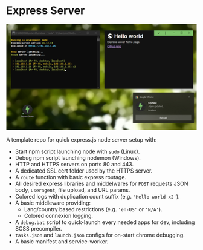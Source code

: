 # Express Server

![Screenshot](public/img/screenchot.png)

A template repo for quick express.js node server setup with:

-   Start npm script launching node with `sudo` (Linux).
-   Debug npm script launching nodemon (Windows).
-   HTTP and HTTPS servers on ports 80 and 443.
-   A dedicated SSL cert folder used by the HTTPS server.
-   A `route` function with basic express routage.
-   All desired express libraries and middelwares for `POST` requests JSON body, `useragent`, file upload, and URL params.
-   Colored logs with duplication count suffix (e.g. `'Hello world x2'`).
-   A basic middleware providing:
    -   Lang/country based restrictions (e.g. `'en-US'` or `'N/A'`).
    -   Colored connexion logging.
-   A `debug.bat` script to quick-launch every needed apps for dev, including SCSS precompiler.
-   `tasks.json` and `launch.json` configs for on-start chrome debugging.
-   A basic manifest and service-worker.
